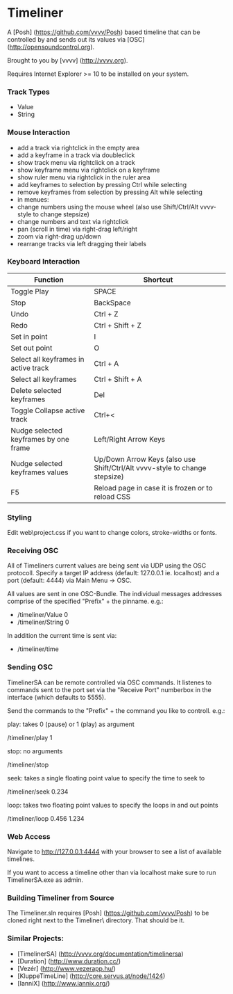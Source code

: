 Timeliner
=========
A [Posh] (https://github.com/vvvv/Posh) based timeline that can be controlled by and sends out its values via [OSC] (http://opensoundcontrol.org). 

Brought to you by [vvvv] (http://vvvv.org).

Requires Internet Explorer >= 10 to be installed on your system.

### Track Types
* Value
* String

### Mouse Interaction
* add a track via rightclick in the empty area
* add a keyframe in a track via doubleclick
* show track menu via rightclick on a track
* show keyframe menu via rightclick on a keyframe
* show ruler menu via rightclick in the ruler area
* add keyframes to selection by pressing Ctrl while selecting
* remove keyframes from selection by pressing Alt while selecting
* in menues:
 * change numbers using the mouse wheel (also use Shift/Ctrl/Alt vvvv-style to change stepsize)
 * change numbers and text via rightclick
* pan (scroll in time) via right-drag left/right
* zoom via right-drag up/down
* rearrange tracks via left dragging their labels 

### Keyboard Interaction
Function| Shortcut
------------- | -------------
Toggle Play | SPACE
Stop | BackSpace
Undo | Ctrl + Z
Redo | Ctrl + Shift + Z
Set in point | I
Set out point | O
Select all keyframes in active track | Ctrl + A
Select all keyframes | Ctrl + Shift + A
Delete selected keyframes | Del
Toggle Collapse active track | Ctrl+<
Nudge selected keyframes by one frame | Left/Right Arrow Keys
Nudge selected keyframes values | Up/Down Arrow Keys (also use Shift/Ctrl/Alt vvvv-style to change stepsize)
F5 | Reload page in case it is frozen or to reload CSS

### Styling
Edit web\project.css if you want to change colors, stroke-widths or fonts.

### Receiving OSC
All of Timeliners current values are being sent via UDP using the OSC protocoll. Specify a target IP address (default: 127.0.0.1 ie. localhost) and a port (default: 4444) via Main Menu -> OSC.

All values are sent in one OSC-Bundle. The individual messages addresses comprise of the specified "Prefix" + the pinname. e.g.:
* /timeliner/Value 0
* /timeliner/String 0

In addition the current time is sent via:
* /timeliner/time

### Sending OSC
TimelinerSA can be remote controlled via OSC commands. It listenes to commands sent to the port set via the "Receive Port" numberbox in the interface (which defaults to 5555).

Send the commands to the "Prefix" + the command you like to controll. e.g.:

play: takes 0 (pause) or 1 (play) as argument

/timeliner/play 1

stop: no arguments

/timeliner/stop

seek: takes a single floating point value to specify the time to seek to

/timeliner/seek 0.234

loop: takes two floating point values to specify the loops in and out points

/timeliner/loop 0.456 1.234

### Web Access

Navigate to http://127.0.0.1:4444 with your browser to see a list of available timelines.

If you want to access a timeline other than via localhost make sure to run TimelinerSA.exe as admin.

### Building Timeliner from Source
The Timeliner.sln requires [Posh] (https://github.com/vvvv/Posh) to be cloned right next to the Timeliner\ directory. That should be it.

### Similar Projects:
* [TimelinerSA] (http://vvvv.org/documentation/timelinersa)
* [Duration] (http://www.duration.cc/)
* [Vezér] (http://www.vezerapp.hu/)
* [KluppeTimeLine] (http://core.servus.at/node/1424)
* [IanniX] (http://www.iannix.org/)
